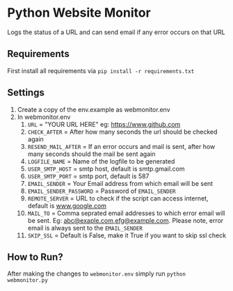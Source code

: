 # Python Website Monitor
Logs the status of a URL and can send email if any error occurs on that URL

## Requirements
First install all requirements via `pip install -r requirements.txt`

## Settings
1. Create a copy of the env.example as webmonitor.env
2. In webmonitor.env
    1. `URL` = "YOUR URL HERE" eg: https://www.github.com
    2. `CHECK_AFTER` = After how many seconds the url should be checked again
    3. `RESEND_MAIL_AFTER` = If an error occurs and mail is sent, after how many seconds should the mail be sent again
    4. `LOGFILE_NAME` = Name of the logfile to be generated
    5. `USER_SMTP_HOST` = smtp host, default is smtp.gmail.com
    6. `USER_SMTP_PORT` =  smtp port, default is 587
    7. `EMAIL_SENDER` = Your Email address from which email will be sent
    8. `EMAIL_SENDER_PASSWORD` = Password of `EMAIL_SENDER`
    9. `REMOTE_SERVER` = URL to check if the script can access internet, default is www.google.com
    10. `MAIL_TO` =  Comma seprated email addresses to which error email will be sent. Eg: abc@exaple.com,efg@example.com. Please note, error email is always sent to the `EMAIL_SENDER`
    11. `SKIP_SSL` = Default is False, make it True if you want to skip ssl check

## How to Run?
After making the changes to `webmonitor.env` simply run `python webmonitor.py`
